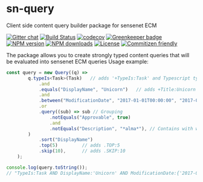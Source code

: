 # sn-query

Client side content query builder package for sensenet ECM

[![Gitter chat](https://img.shields.io/gitter/room/SenseNet/SN7ClientAPI.svg?style=flat)](https://gitter.im/SenseNet/SN7ClientAPI)
[![Build Status](https://travis-ci.org/SenseNet/sn-query.svg?branch=master)](https://travis-ci.org/SenseNet/sn-query)
[![codecov](https://codecov.io/gh/SenseNet/sn-query/branch/master/graph/badge.svg)](https://codecov.io/gh/SenseNet/sn-query)
[![Greenkeeper badge](https://badges.greenkeeper.io/SenseNet/sn-query.svg)](https://greenkeeper.io/)
[![NPM version](https://img.shields.io/npm/v/@sensenet/query.svg?style=flat)](https://www.npmjs.com/package/@sensenet/query)
[![NPM downloads](https://img.shields.io/npm/dt/@sensenet/query.svg?style=flat)](https://www.npmjs.com/package/@sensenet/query)
[![License](https://img.shields.io/github/license/SenseNet/sn-query.svg?style=flat)](https://github.com/sn-query/LICENSE.txt)
[![Commitizen friendly](https://img.shields.io/badge/commitizen-friendly-brightgreen.svg?style=flat)](http://commitizen.github.io/cz-cli/)

The package allows you to create strongly typed content queries that will be evaluated into sensenet ECM queries
Usage example:

```ts
const query = new Query((q) =>
        q.typeIs<Task>(Task)   // adds '+TypeIs:Task' and Typescript type cast
            .and
            .equals("DisplayName", "Unicorn")	// adds +Title:Unicorn
            .and
            .between("ModificationDate", "2017-01-01T00:00:00", "2017-02-01T00:00:00")
            .or
            .query((sub) => sub // Grouping
                .notEquals("Approvable", true)
                .and
                .notEquals("Description", "*alma*"), // Contains with wildcards
        )
            .sort("DisplayName")
            .top(5)			// adds .TOP:5
            .skip(10),		// adds .SKIP:10
    );

console.log(query.toString());
// "TypeIs:Task AND DisplayName:'Unicorn' AND ModificationDate:{'2017-01-01T00\\:00\\:00' TO '2017-02-01T00\\:00\\:00'} OR (NOT(Approvable:'true') AND NOT(Description:'*alma*')) .SORT:'DisplayName' .TOP:5 .SKIP:10"

```
